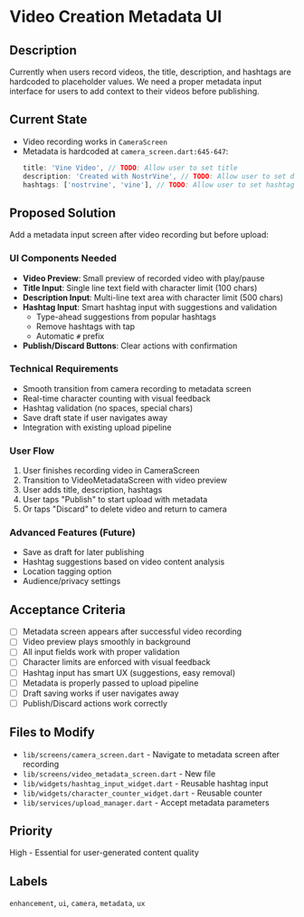 # Video Creation Metadata UI

## Description
Currently when users record videos, the title, description, and hashtags are hardcoded to placeholder values. We need a proper metadata input interface for users to add context to their videos before publishing.

## Current State
- Video recording works in `CameraScreen`
- Metadata is hardcoded at `camera_screen.dart:645-647`:
  ```dart
  title: 'Vine Video', // TODO: Allow user to set title
  description: 'Created with NostrVine', // TODO: Allow user to set description
  hashtags: ['nostrvine', 'vine'], // TODO: Allow user to set hashtags
  ```

## Proposed Solution
Add a metadata input screen after video recording but before upload:

### UI Components Needed
- **Video Preview**: Small preview of recorded video with play/pause
- **Title Input**: Single line text field with character limit (100 chars)
- **Description Input**: Multi-line text area with character limit (500 chars)
- **Hashtag Input**: Smart hashtag input with suggestions and validation
  - Type-ahead suggestions from popular hashtags
  - Remove hashtags with tap
  - Automatic `#` prefix
- **Publish/Discard Buttons**: Clear actions with confirmation

### Technical Requirements
- Smooth transition from camera recording to metadata screen
- Real-time character counting with visual feedback
- Hashtag validation (no spaces, special chars)
- Save draft state if user navigates away
- Integration with existing upload pipeline

### User Flow
1. User finishes recording video in CameraScreen
2. Transition to VideoMetadataScreen with video preview
3. User adds title, description, hashtags
4. User taps "Publish" to start upload with metadata
5. Or taps "Discard" to delete video and return to camera

### Advanced Features (Future)
- Save as draft for later publishing
- Hashtag suggestions based on video content analysis
- Location tagging option
- Audience/privacy settings

## Acceptance Criteria
- [ ] Metadata screen appears after successful video recording
- [ ] Video preview plays smoothly in background
- [ ] All input fields work with proper validation
- [ ] Character limits are enforced with visual feedback
- [ ] Hashtag input has smart UX (suggestions, easy removal)
- [ ] Metadata is properly passed to upload pipeline
- [ ] Draft saving works if user navigates away
- [ ] Publish/Discard actions work correctly

## Files to Modify
- `lib/screens/camera_screen.dart` - Navigate to metadata screen after recording
- `lib/screens/video_metadata_screen.dart` - New file
- `lib/widgets/hashtag_input_widget.dart` - Reusable hashtag input
- `lib/widgets/character_counter_widget.dart` - Reusable counter
- `lib/services/upload_manager.dart` - Accept metadata parameters

## Priority
High - Essential for user-generated content quality

## Labels
`enhancement`, `ui`, `camera`, `metadata`, `ux`